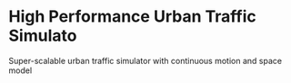 # High Performance Urban Traffic Simulato

Super-scalable urban traffic simulator with continuous motion and space model